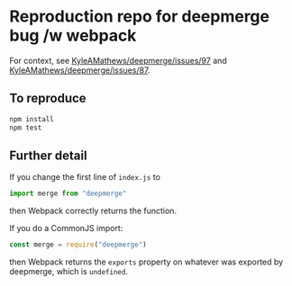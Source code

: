 # Reproduction repo for deepmerge bug /w webpack

For context, see [KyleAMathews/deepmerge/issues/97](https://github.com/KyleAMathews/deepmerge/issues/97) and [KyleAMathews/deepmerge/issues/87](https://github.com/KyleAMathews/deepmerge/issues/87).

## To reproduce

```sh
npm install
npm test
```

## Further detail

If you change the first line of `index.js` to

```js
import merge from "deepmerge"
```

then Webpack correctly returns the function.

If you do a CommonJS import:

```js
const merge = require("deepmerge")
```

then Webpack returns the `exports` property on whatever was exported by deepmerge, which is `undefined`.
